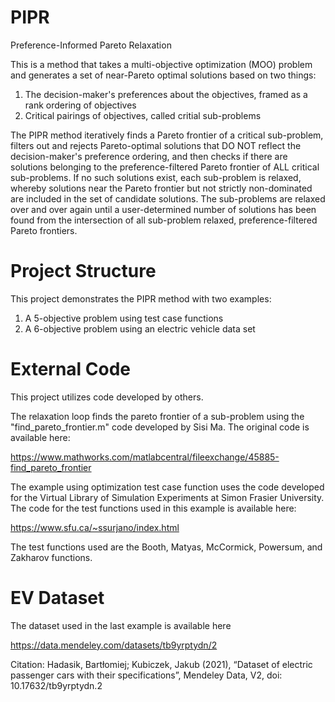 # PIPR
Preference-Informed Pareto Relaxation

This is a method that takes a multi-objective optimization (MOO) problem and generates a set of near-Pareto optimal solutions based on two things:

1. The decision-maker's preferences about the objectives, framed as a rank ordering of objectives
2. Critical pairings of objectives, called critial sub-problems

The PIPR method iteratively finds a Pareto frontier of a critical sub-problem, filters out and rejects Pareto-optimal solutions that DO NOT reflect the decision-maker's preference ordering, and then checks if there are solutions belonging to the preference-filtered Pareto frontier of ALL critical sub-problems. If no such solutions exist, each sub-problem is relaxed, whereby solutions near the Pareto frontier but not strictly non-dominated are included in the set of candidate solutions. The sub-problems are relaxed over and over again until a user-determined number of solutions has been found from the intersection of all sub-problem relaxed, preference-filtered Pareto frontiers.

# Project Structure

This project demonstrates the PIPR method with two examples:
1. A 5-objective problem using test case functions
2. A 6-objective problem using an electric vehicle data set

# External Code
This project utilizes code developed by others.

The relaxation loop finds the pareto frontier of a sub-problem using the "find_pareto_frontier.m" code developed by Sisi Ma. The original code is available here:

https://www.mathworks.com/matlabcentral/fileexchange/45885-find_pareto_frontier

The example using optimization test case function uses the code developed for the Virtual Library of Simulation Experiments at Simon Frasier University. The code for the test functions used in this example is available here:

https://www.sfu.ca/~ssurjano/index.html

The test functions used are the Booth, Matyas, McCormick, Powersum, and Zakharov functions.
# EV Dataset

The dataset used in the last example is available here

https://data.mendeley.com/datasets/tb9yrptydn/2

Citation:
Hadasik, Bartłomiej; Kubiczek, Jakub (2021), “Dataset of electric passenger cars with their specifications”, Mendeley Data, V2, doi: 10.17632/tb9yrptydn.2
